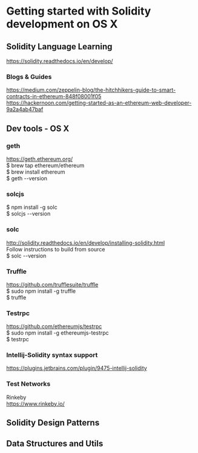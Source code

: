 # Getting started with Solidity development on OS X

## Solidity Language Learning
https://solidity.readthedocs.io/en/develop/  

### Blogs & Guides
https://medium.com/zeppelin-blog/the-hitchhikers-guide-to-smart-contracts-in-ethereum-848f08001f05  
https://hackernoon.com/getting-started-as-an-ethereum-web-developer-9a2a4ab47baf  


## Dev tools - OS X

### geth
https://geth.ethereum.org/  
$ brew tap ethereum/ethereum  
$ brew install ethereum  
$ geth --version  

### solcjs
$ npm install -g solc  
$ solcjs --version  

### solc
http://solidity.readthedocs.io/en/develop/installing-solidity.html  
Follow instructions to build from source  
$ solc --version  

### Truffle
https://github.com/trufflesuite/truffle  
$ sudo npm install -g truffle  
$ truffle  

### Testrpc
https://github.com/ethereumjs/testrpc  
$ sudo npm install -g ethereumjs-testrpc  
$ testrpc  

### Intellij-Solidity syntax support
https://plugins.jetbrains.com/plugin/9475-intellij-solidity  

### Test Networks
Rinkeby  
https://www.rinkeby.io/  


## Solidity Design Patterns


## Data Structures and Utils

